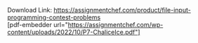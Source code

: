 Download Link: https://assignmentchef.com/product/file-input-programming-contest-problems
<br>
[pdf-embedder url="https://assignmentchef.com/wp-content/uploads/2022/10/P7-ChaliceIce.pdf"]